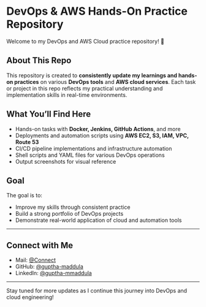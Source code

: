 # DevOps & AWS Hands-On Practice Repository

Welcome to my DevOps and AWS Cloud practice repository! 🚀

##  About This Repo

This repository is created to **consistently update my learnings and hands-on practices** on various **DevOps tools** and **AWS cloud services**. Each task or project in this repo reflects my practical understanding and implementation skills in real-time environments.

##  What You’ll Find Here

- Hands-on tasks with **Docker, Jenkins, GitHub Actions**, and more
- Deployments and automation scripts using **AWS EC2, S3, IAM, VPC, Route 53**
- CI/CD pipeline implementations and infrastructure automation
- Shell scripts and YAML files for various DevOps operations
- Output screenshots for visual reference


## Goal

The goal is to:
- Improve my skills through consistent practice
- Build a strong portfolio of DevOps projects
- Demonstrate real-world application of cloud and automation tools



---
##  Connect with Me
- Mail: [@Connect](ramakrishanguptha2004@gmail.com)
- GitHub: [@guptha-maddula](https://github.com/GUPTHA-MADDULA)
- LinkedIn: [@guptha-mmaddula](https://www.linkedin.com/in/guptha-maddula)

---

Stay tuned for more updates as I continue this journey into DevOps and cloud engineering!

